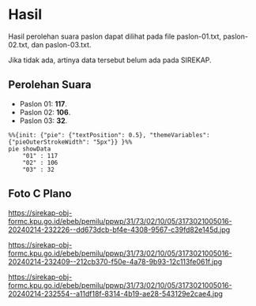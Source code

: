 # Hasil

Hasil perolehan suara paslon dapat dilihat pada file paslon-01.txt, paslon-02.txt, dan paslon-03.txt.

Jika tidak ada, artinya data tersebut belum ada pada SIREKAP.

## Perolehan Suara

 * Paslon 01: **117**.
 * Paslon 02: **106**.
 * Paslon 03: **32**.

```mermaid
%%{init: {"pie": {"textPosition": 0.5}, "themeVariables": {"pieOuterStrokeWidth": "5px"}} }%%
pie showData
    "01" : 117
    "02" : 106
    "03" : 32
```
## Foto C Plano

https://sirekap-obj-formc.kpu.go.id/ebeb/pemilu/ppwp/31/73/02/10/05/3173021005016-20240214-232226--dd673dcb-bf4e-4308-9567-c39fd82e145d.jpg

https://sirekap-obj-formc.kpu.go.id/ebeb/pemilu/ppwp/31/73/02/10/05/3173021005016-20240214-232409--212cb370-f50e-4a78-9b93-12c113fe061f.jpg

https://sirekap-obj-formc.kpu.go.id/ebeb/pemilu/ppwp/31/73/02/10/05/3173021005016-20240214-232554--a11df18f-8314-4b19-ae28-543129e2cae4.jpg
